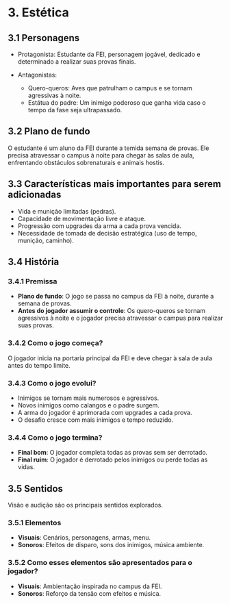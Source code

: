 # 3. Estética


## 3.1 Personagens

- Protagonista: Estudante da FEI, personagem jogável, dedicado e determinado a realizar suas provas finais.

- Antagonistas:
  - Quero-queros: Aves que patrulham o campus e se tornam agressivas à noite.
  - Estátua do padre: Um inimigo poderoso que ganha vida caso o tempo da fase seja ultrapassado.

## 3.2 Plano de fundo 
O estudante é um aluno da FEI durante a temida semana de provas. Ele precisa atravessar o campus à noite para chegar às salas de aula, enfrentando obstáculos sobrenaturais e animais hostis.

## 3.3 Características mais importantes para serem adicionadas

- Vida e munição limitadas (pedras).
- Capacidade de movimentação livre e ataque.
- Progressão com upgrades da arma a cada prova vencida.
- Necessidade de tomada de decisão estratégica (uso de tempo, munição, caminho).

## 3.4 História

###  3.4.1 Premissa
- **Plano de fundo**: O jogo se passa no campus da FEI à noite, durante a semana de provas.
- **Antes do jogador assumir o controle**: Os quero-queros se tornam agressivos à noite e o jogador precisa atravessar o campus para realizar suas provas.

### 3.4.2 Como o jogo começa?
O jogador inicia na portaria principal da FEI e deve chegar à sala de aula antes do tempo limite.

###  3.4.3 Como o jogo evolui?
- Inimigos se tornam mais numerosos e agressivos.
- Novos inimigos como calangos e o padre surgem.
- A arma do jogador é aprimorada com upgrades a cada prova.
- O desafio cresce com mais inimigos e tempo reduzido.

### 3.4.4 Como o jogo termina?

- **Final bom**: O jogador completa todas as provas sem ser derrotado.
- **Final ruim**: O jogador é derrotado pelos inimigos ou perde todas as vidas.

## 3.5 Sentidos

Visão e audição são os principais sentidos explorados.

### 3.5.1 Elementos 
- **Visuais**: Cenários, personagens, armas, menu.
- **Sonoros**: Efeitos de disparo, sons dos inimigos, música ambiente.

### 3.5.2 Como esses elementos são apresentados para o jogador?
- **Visuais**: Ambientação inspirada no campus da FEI.
- **Sonoros**: Reforço da tensão com efeitos e música.
